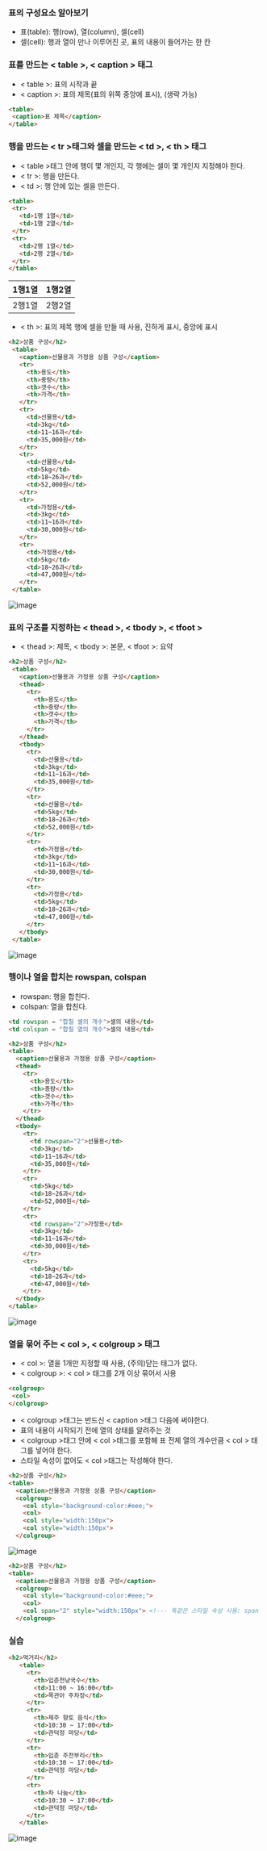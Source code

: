 ### 표의 구성요소 알아보기

- 표(table): 행(row), 열(column), 셀(cell)
- 셀(cell): 행과 열이 만나 이루어진 곳, 표의 내용이 들어가는 한 칸

### 표를 만드는 < table >, < caption > 태그

- < table >: 표의 시작과 끝
- < caption >: 표의 제목(표의 위쪽 중앙에 표시), (생략 가능)

 ```html
 <table>
  <caption>표 제목</caption>
 </table>
 ```

### 행을 만드는 < tr >태그와 셀을 만드는 < td >, < th > 태그

 - < table >태그 안에 행이 몇 개인지, 각 행에는 셀이 몇 개인지 지정해야 한다.
 - < tr >: 행을 만든다.
 - < td >: 행 안에 있는 셀을 만든다.

 ```html
 <table>
  <tr>
    <td>1행 1열</td>
    <td>1행 2열</td>
  </tr>
  <tr>
    <td>2행 1열</td>
    <td>2행 2열</td>
  </tr>
 </table>
 ``` 
 |1행1열|1행2열|
 |---|---|
 |2행1열|2행2열|
 
 - < th >: 표의 제목 행에 셀을 만들 때 사용, 진하게 표시, 중앙에 표시

 ```html
 <h2>상품 구성</h2>
  <table>
    <caption>선물용과 가정용 상품 구성</caption>
    <tr>
      <th>용도</th>
      <th>중량</th>
      <th>갯수</th>
      <th>가격</th>
    </tr>
    <tr>
      <td>선물용</td>
      <td>3kg</td>
      <td>11~16과</td>
      <td>35,000원</td>
    </tr>
    <tr>
      <td>선물용</td>
      <td>5kg</td>
      <td>18~26과</td>
      <td>52,000원</td>
    </tr>
    <tr>
      <td>가정용</td>
      <td>3kg</td>
      <td>11~16과</td>
      <td>30,000원</td>
    </tr>   
    <tr>
      <td>가정용</td>
      <td>5kg</td>
      <td>18~26과</td>
      <td>47,000원</td>
    </tr>   
  </table>
 ```
 ![image](https://github.com/Seonghyun-Park/Web/assets/121333241/44182127-8df8-4616-878e-81c7d99a8dbb)

### 표의 구조를 지정하는 < thead >, < tbody >, < tfoot >

 - < thead >: 제목, < tbody >: 본문, < tfoot >: 요약
 ```html
 <h2>상품 구성</h2>
  <table>
    <caption>선물용과 가정용 상품 구성</caption>
    <thead>
      <tr>
        <th>용도</th>
        <th>중량</th>
        <th>갯수</th>
        <th>가격</th>
      </tr>
    </thead>
    <tbody>
      <tr>
        <td>선물용</td>
        <td>3kg</td>
        <td>11~16과</td>
        <td>35,000원</td>
      </tr>
      <tr>
        <td>선물용</td>
        <td>5kg</td>
        <td>18~26과</td>
        <td>52,000원</td>
      </tr>
      <tr>
        <td>가정용</td>
        <td>3kg</td>
        <td>11~16과</td>
        <td>30,000원</td>
      </tr>   
      <tr>
        <td>가정용</td>
        <td>5kg</td>
        <td>18~26과</td>
        <td>47,000원</td>
      </tr>
    </tbody>        
  </table>
 ```
 ![image](https://github.com/Seonghyun-Park/Web/assets/121333241/090f6c70-c279-4f7a-89d7-7beca85a4561)

### 행이나 열을 합치는 rowspan, colspan

 - rowspan: 행을 합친다.
 - colspan: 열을 합친다.

 ```html
 <td rowspan = "합칠 셀의 개수">셀의 내용</td>
 <td colspan = "합칠 열의 개수">셀의 내용</td>
 ```
 
 ```html
 <h2>상품 구성</h2>
 <table>
   <caption>선물용과 가정용 상품 구성</caption>
   <thead>
     <tr>
       <th>용도</th>
       <th>중량</th>
       <th>갯수</th>
       <th>가격</th>
     </tr>
   </thead>
   <tbody>
     <tr>
       <td rowspan="2">선물용</td>
       <td>3kg</td>
       <td>11~16과</td>
       <td>35,000원</td>
     </tr>
     <tr>
       <td>5kg</td>
       <td>18~26과</td>
       <td>52,000원</td>
     </tr>
     <tr>
       <td rowspan="2">가정용</td>
       <td>3kg</td>
       <td>11~16과</td>
       <td>30,000원</td>
     </tr>   
     <tr>
       <td>5kg</td>
       <td>18~26과</td>
       <td>47,000원</td>
     </tr>
   </tbody>        
 </table>
 ```
 ![image](https://github.com/Seonghyun-Park/Web/assets/121333241/bb9f4799-ac66-4baf-ad41-7c9299517d54)

### 열을 묶어 주는 < col >, < colgroup > 태그

 - < col >: 열을 1개만 지정할 때 사용, (주의)닫는 태그가 없다.
 - < colgroup >: < col > 태그를 2개 이상 묶어서 사용
 ```html
 <colgroup>
  <col>
 </colgroup>
 ```

 - < colgroup >태그는 반드신 < caption >태그 다음에 써야한다.
 - 표의 내용이 시작되기 전에 열의 상태를 알려주는 것
 - < colgroup >태그 안에 < col >태그를 포함해 표 전체 열의 개수만큼 < col > 태그를 넣어야 한다.
 - 스타일 속성이 없어도 < col >태그는 작성해야 한다.

 ```html
<h2>상품 구성</h2>
 <table>
   <caption>선물용과 가정용 상품 구성</caption>
   <colgroup>
     <col style="background-color:#eee;">
     <col>
     <col style="width:150px">
     <col style="width:150px">
   </colgroup>
 ```
 ![image](https://github.com/Seonghyun-Park/Web/assets/121333241/270096de-16ea-4307-9474-a89cf1e22865)

 ```html
<h2>상품 구성</h2>
 <table>
   <caption>선물용과 가정용 상품 구성</caption>
   <colgroup>
     <col style="background-color:#eee;">
     <col>
     <col span="2" style="width:150px"> <!--- 똑같은 스타일 속성 사용: span --->
   </colgroup>
 ```

 ### 실습
 
 ```html
 <h2>먹거리</h2>
    <table>
      <tr>
        <th>입춘천냥국수</th>
        <td>11:00 ~ 16:00</td>
        <td>목관아 주차장</td>
      </tr>
      <tr>
        <th>제주 향토 음식</th>
        <td>10:30 ~ 17:00</td>
        <td>관덕정 마당</td>
      </tr>
      <tr>
        <th>입춘 주전부리</th>
        <td>10:30 ~ 17:00</td>
        <td>관덕정 마당</td>
      </tr>
      <tr>
        <th>차 나눔</th>
        <td>10:30 ~ 17:00</td>
        <td>관덕정 마당</td>
      </tr>
    </table>
 ```

 ![image](https://github.com/Seonghyun-Park/Web/assets/121333241/34cfda39-6b5d-4e29-81bc-e70d4ea52e09)
